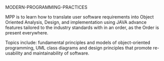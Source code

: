 MODERN-PROGRAMMING-PRACTICES

MPP is to learn how to translate user software requirements into Object Oriented Analysis, Design, 
and implementation using JAVA advance features tailored to the industry standards with in an order, as the Order is present everywhere.


Topics include: fundamental principles and models of object-oriented programming, UML class diagrams and design principles that promote re-usability and maintainability of software.
